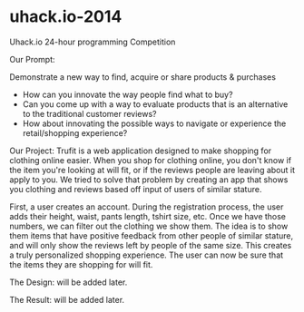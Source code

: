 uhack.io-2014
=============

Uhack.io 24-hour programming Competition 

Our Prompt:

Demonstrate a new way to find, acquire or share products & purchases
- How can you innovate the way people find what to buy?
- Can you come up with a way to evaluate products that is an alternative to the traditional customer reviews? 
- How about innovating the possible ways to navigate or experience the retail/shopping experience?


Our Project:
Trufit is a web application designed to make shopping for clothing online easier. When you shop for clothing online,
you don't know if the item you're looking at will fit, or if the reviews people are leaving about it apply to you. We tried to
solve that problem by creating an app that shows you clothing and reviews based off input of users of similar stature. 

First, a user creates an account. During the registration process, the user adds their height, waist, pants length, tshirt size, etc.
Once we have those numbers, we can filter out the clothing we show them. The idea is to show them items that have positive feedback from
other people of similar stature, and will only show the reviews left by people of the same size. This creates a truly personalized
shopping experience. The user can now be sure that the items they are shopping for will fit.

The Design:
will be added later.

The Result:
will be added later.
